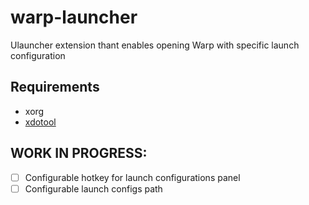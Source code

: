 # warp-launcher
Ulauncher extension thant enables opening Warp with specific launch configuration

## Requirements

- xorg
- [xdotool](https://github.com/jordansissel/xdotool)

## WORK IN PROGRESS:
- [ ] Configurable hotkey for launch configurations panel 
- [ ] Configurable launch configs path
